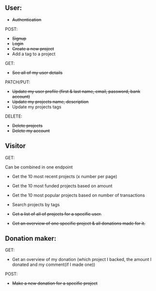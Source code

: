 ## User:

- ~~Authentication~~

POST:

- ~~Signup~~
- ~~Login~~
- ~~Create a new project~~
- Add a tag to a project

GET:

- ~~See all of my user details~~

PATCH/PUT:

- ~~Update my user profile (first & last name, email, password, bank account)~~
- ~~Update my projects name, description~~
- Update my projects tags

DELETE:

- ~~Delete projects~~
- ~~Delete my account~~

## Visitor

GET:

Can be combined in one endpoint

- Get the 10 most recent projects (x number per page)
- Get the 10 most funded projects based on amount
- Get the 10 most popular projects based on number of transactions

- Search projects by tags

- ~~Get a list of all of projects for a specific user.~~
- ~~Get an overview of one specific project & all donations made for it.~~

## Donation maker:

GET:

- Get an overview of my donation (which project I backed, the amount I donated and my comment(if I made one))

POST:

- ~~Make a new donation for a specific project~~
